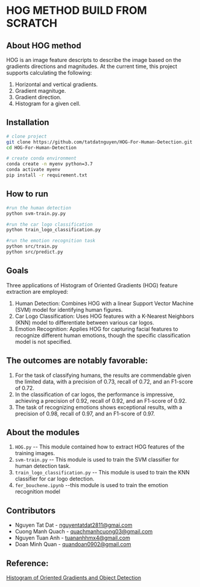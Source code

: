 # HOG METHOD BUILD FROM SCRATCH


## About HOG method 
HOG is an image feature descripts to describe the image based on the gradients directions and magnitudes. At the current time, this project supports calculating the following:
1. Horizontal and vertical gradients.
2. Gradient magnituge.
3. Gradient direction.
4. Histogram for a given cell.


## Installation
```bash
# clone project
git clone https://github.com/tatdatnguyen/HOG-For-Human-Detection.git
cd HOG-For-Human-Detection

# create conda environment
conda create -n myenv python=3.7
conda activate myenv
pip install -r requirement.txt
```
## How to run
```bash
#run the human detection
python svm-train.py.py
```

```bash
#run the car logo classification
python train_logo_classification.py
```
 
 ```bash
#run the emotion recognition task
python src/train.py
python src/predict.py
```

## Goals

Three applications of Histogram of Oriented Gradients (HOG) feature extraction are employed:

1. Human Detection: Combines HOG with a linear Support Vector Machine (SVM) model for identifying human figures.
2. Car Logo Classification: Uses HOG features with a K-Nearest Neighbors (KNN) model to differentiate between various car logos.
3. Emotion Recognition: Applies HOG for capturing facial features to recognize different human emotions, though the specific classification model is not specified.

## The outcomes are notably favorable:

1. For the task of classifying humans, the results are commendable given the limited data, with a precision of 0.73, recall of 0.72, and an F1-score of 0.72.
2. In the classification of car logos, the performance is impressive, achieving a precision of 0.92, recall of 0.92, and an F1-score of 0.92.
3. The task of recognizing emotions shows exceptional results, with a precision of 0.98, recall of 0.97, and an F1-score of 0.97.

## About the modules
1. `HOG.py` -- This module contained how to extract HOG features of the training images.
2. `svm-train.py` -- This module is used to train the SVM classifier for human detection task.
3. `train_logo_classification.py` -- This module is used to train the KNN classifier for car logo detection.
4. `fer_bouchene.ipynb` --this module is used to train the emotion recognition model

## Contributors
- Nguyen Tat Dat - <nguyentatdat2811@gmai.com>
- Cuong Manh Quach - <quachmanhcuong03@gmail.com>
- Nguyen Tuan Anh  - <tuananhhmx4@gmail.com>
- Doan Minh Quan - <quandoan0902@gmail.com>

## Reference:
[Histogram of Oriented Gradients and Object Detection](http://www.pyimagesearch.com/2014/11/10/histogram-oriented-gradients-object-detection/)



